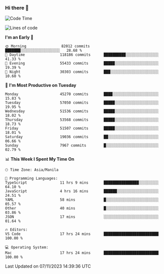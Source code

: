 ### Hi there 👋

<!--START_SECTION:waka-->
![Code Time](http://img.shields.io/badge/Code%20Time-4%2C499%20hrs%2056%20mins-blue)

![Lines of code](https://img.shields.io/badge/From%20Hello%20World%20I%27ve%20Written-113.6%20million%20lines%20of%20code-blue)

**I'm an Early 🐤** 

```text
🌞 Morning                82012 commits       ███████░░░░░░░░░░░░░░░░░░   28.68 % 
🌆 Daytime                118186 commits      ██████████░░░░░░░░░░░░░░░   41.33 % 
🌃 Evening                55433 commits       █████░░░░░░░░░░░░░░░░░░░░   19.39 % 
🌙 Night                  30303 commits       ███░░░░░░░░░░░░░░░░░░░░░░   10.60 % 
```
📅 **I'm Most Productive on Tuesday** 

```text
Monday                   45270 commits       ████░░░░░░░░░░░░░░░░░░░░░   15.83 % 
Tuesday                  57050 commits       █████░░░░░░░░░░░░░░░░░░░░   19.95 % 
Wednesday                51536 commits       █████░░░░░░░░░░░░░░░░░░░░   18.02 % 
Thursday                 53568 commits       █████░░░░░░░░░░░░░░░░░░░░   18.73 % 
Friday                   51507 commits       █████░░░░░░░░░░░░░░░░░░░░   18.01 % 
Saturday                 19036 commits       ██░░░░░░░░░░░░░░░░░░░░░░░   06.66 % 
Sunday                   7967 commits        █░░░░░░░░░░░░░░░░░░░░░░░░   02.79 % 
```


📊 **This Week I Spent My Time On** 

```text
🕑︎ Time Zone: Asia/Manila

💬 Programming Languages: 
TypeScript               11 hrs 9 mins       ████████████████░░░░░░░░░   64.10 % 
JavaScript               4 hrs 16 mins       ██████░░░░░░░░░░░░░░░░░░░   24.51 % 
YAML                     58 mins             █░░░░░░░░░░░░░░░░░░░░░░░░   05.57 % 
Other                    40 mins             █░░░░░░░░░░░░░░░░░░░░░░░░   03.86 % 
JSON                     17 mins             ░░░░░░░░░░░░░░░░░░░░░░░░░   01.64 % 

🔥 Editors: 
VS Code                  17 hrs 24 mins      █████████████████████████   100.00 % 

💻 Operating System: 
Mac                      17 hrs 24 mins      █████████████████████████   100.00 % 
```


 Last Updated on 07/11/2023 14:39:36 UTC
<!--END_SECTION:waka-->


<!--
**rad182/rad182** is a ✨ _special_ ✨ repository because its `README.md` (this file) appears on your GitHub profile.

Here are some ideas to get you started:

- 🔭 I’m currently working on ...
- 🌱 I’m currently learning ...
- 👯 I’m looking to collaborate on ...
- 🤔 I’m looking for help with ...
- 💬 Ask me about ...
- 📫 How to reach me: ...
- 😄 Pronouns: ...
- ⚡ Fun fact: ...
-->
